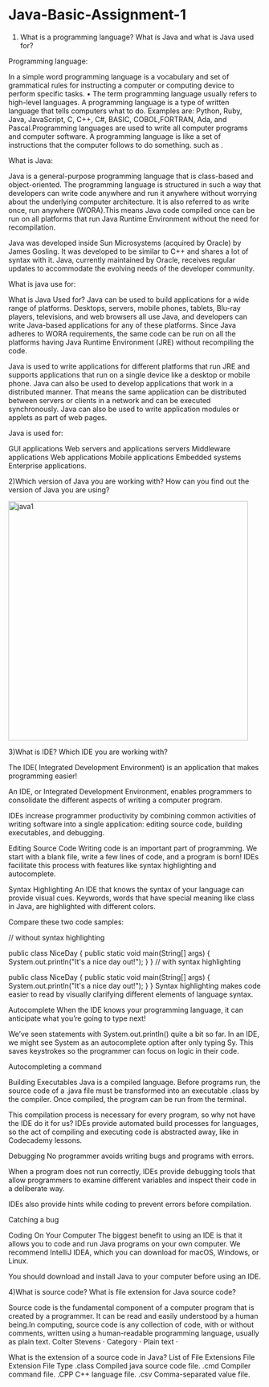 # Java-Basic-Assignment-1


1) What is a programming language? What is Java and what is Java used for?

Programming language:

In a simple word programming language is a vocabulary and set of grammatical rules for instructing a computer or computing device to perform specific tasks. • The term programming language usually refers to high-level languages. 
A programming language is a type of written language that tells computers what to do. Examples are: Python, Ruby, Java, JavaScript, C, C++, C#, BASIC, COBOL,FORTRAN, Ada, and Pascal.Programming languages are used to write all computer programs and computer software. A programming language is like a set of instructions that the computer follows to do something. such as .

What is Java:

Java is a general-purpose programming language that is class-based and object-oriented. The programming language is structured in such a way that developers can write code anywhere and run it anywhere without worrying about the underlying computer architecture. It is also referred to as write once, run anywhere (WORA).This means Java code compiled once can be run on all platforms that run Java Runtime Environment without the need for recompilation.

Java was developed inside Sun Microsystems (acquired by Oracle) by James Gosling. It was developed to be similar to C++ and shares a lot of syntax with it. Java, currently maintained by Oracle, receives regular updates to accommodate the evolving needs of the developer community.


What is java use for:

What is Java Used for?
Java can be used to build applications for a wide range of platforms. Desktops, servers, mobile phones, tablets, Blu-ray players, televisions, and web browsers all use Java, and developers can write Java-based applications for any of these platforms. Since Java adheres to WORA requirements, the same code can be run on all the platforms having Java Runtime Environment (JRE) without recompiling the code.

Java is used to write applications for different platforms that run JRE and supports applications that run on a single device like a desktop or mobile phone. Java can also be used to develop applications that work in a distributed manner. That means the same application can be distributed between servers or clients in a network and can be executed synchronously. Java can also be used to write application modules or applets as part of web pages.

Java is used for:

GUI applications
Web servers and applications servers
Middleware applications
Web applications
Mobile applications
Embedded systems
Enterprise applications.



2)Which version of Java you are working with? How can you find out the version of Java you are using?

<img width="477" alt="java1" src="https://user-images.githubusercontent.com/102998720/170152312-17708642-8926-4f20-8280-aab40452644b.png">


3)What is IDE? Which IDE you are working with?

The IDE( Integrated Development Environment) is an application that makes programming easier!

An IDE, or Integrated Development Environment, enables programmers to consolidate the different aspects of writing a computer program.

IDEs increase programmer productivity by combining common activities of writing software into a single application: editing source code, building executables, and debugging.

Editing Source Code
Writing code is an important part of programming. We start with a blank file, write a few lines of code, and a program is born! IDEs facilitate this process with features like syntax highlighting and autocomplete.

Syntax Highlighting
An IDE that knows the syntax of your language can provide visual cues. Keywords, words that have special meaning like class in Java, are highlighted with different colors.

Compare these two code samples:

// without syntax highlighting

public class NiceDay {
  public static void main(String[] args) {
    System.out.println("It's a nice day out!");
  }
}
// with syntax highlighting

public class NiceDay {
  public static void main(String[] args) {
    System.out.println("It's a nice day out!");
  }
}
Syntax highlighting makes code easier to read by visually clarifying different elements of language syntax.

Autocomplete
When the IDE knows your programming language, it can anticipate what you’re going to type next!

We’ve seen statements with System.out.println() quite a bit so far. In an IDE, we might see System as an autocomplete option after only typing Sy. This saves keystrokes so the programmer can focus on logic in their code.

Autocompleting a command

Building Executables
Java is a compiled language. Before programs run, the source code of a .java file must be transformed into an executable .class by the compiler. Once compiled, the program can be run from the terminal.

This compilation process is necessary for every program, so why not have the IDE do it for us? IDEs provide automated build processes for languages, so the act of compiling and executing code is abstracted away, like in Codecademy lessons.

Debugging
No programmer avoids writing bugs and programs with errors.

When a program does not run correctly, IDEs provide debugging tools that allow programmers to examine different variables and inspect their code in a deliberate way.

IDEs also provide hints while coding to prevent errors before compilation.

Catching a bug

Coding On Your Computer
The biggest benefit to using an IDE is that it allows you to code and run Java programs on your own computer. We recommend IntelliJ IDEA, which you can download for macOS, Windows, or Linux.

You should download and install Java to your computer before using an IDE.


4)What is source code? What is file extension for Java source code?

Source code is the fundamental component of a computer program that is created by a programmer. It can be read and easily understood by a human being.In computing, source code is any collection of code, with or without comments, written using a human-readable programming language, usually as plain text.
‎Colter Stevens · ‎Category · ‎Plain text · ‎

What is the extension of a source code in Java?
List of File Extensions
File Extension	File Type
.class	Compiled java source code file.
.cmd	Compiler command file.
.CPP	C++ language file.
.csv	Comma-separated value file.
